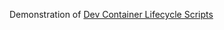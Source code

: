 Demonstration of [Dev Container Lifecycle Scripts](https://containers.dev/implementors/json_reference/#lifecycle-scripts)
